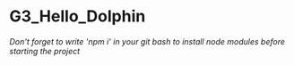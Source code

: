 # G3_Hello_Dolphin

###### Don't forget to write 'npm i' in your git bash to install node modules before starting the project

